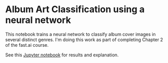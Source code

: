 # Album Art Classification using a neural network

This notebook trains a neural network to classify album cover images in several distinct genres. I'm doing this work as part of completing Chapter 2 of the fast.ai course.

See this [Jupyter notebook](cover_art_classifier.ipynb) for results and explanation.
